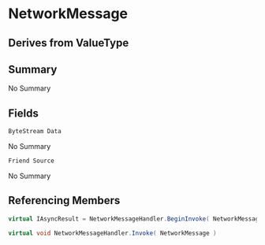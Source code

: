 # NetworkMessage

## Derives from ValueType

## Summary

No Summary
## Fields

```c#
ByteStream Data
```
No Summary
```c#
Friend Source
```
No Summary
## Referencing Members

```c#
virtual IAsyncResult = NetworkMessageHandler.BeginInvoke( NetworkMessage, AsyncCallback, object ) 
```
```c#
virtual void NetworkMessageHandler.Invoke( NetworkMessage ) 
```
